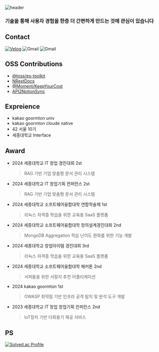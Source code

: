 ![header](https://capsule-render.vercel.app/api?type=Waving&height=200&color=gradient&text=JeongRae)

### 기술을 통해 사용자 경험을 한층 더 간편하게 만드는 것에 관심이 있습니다

## Contact
[![Velog](https://img.shields.io/badge/jrjr519-20C997?style=for-the-badge&logo=velog&logoColor=white)](https://velog.io/@jrjr519/posts)
![Gmail](https://img.shields.io/badge/jr-000000?style=for-the-badge&logo=notion&logoColor=white)
![Gmail](https://img.shields.io/badge/kkwjdfo-EA4335?style=for-the-badge&logo=gmail&logoColor=white)

## OSS Contributions
- [@toss/es-toolkit]([https://github.com/toss/es-toolkit/pull/1066](https://github.com/toss/es-toolkit/pulls?q=+is%3Apr+author%3AJeong-Rae+))
- [NRestDocs](https://github.com/Jeong-Rae/NRestDocs)
- [@Moment/KeepYourCost](https://github.com/KeepYourCost)
- [API2NotionSync](https://github.com/Jeong-Rae/API2NotionSync)

## Expreience
- kakao goormton univ
- kakao goormton cloude native
- 42 서울 10기
- 세종대학교 Interface

## Award
- 2024 세종대학교 IT 창업 경진대회 2st  
  > RAG 기반 기업 맞춤형 문서 관리 시스템

- 2024 세종대학교 IT 창업기획 컨퍼런스 2st  
  > RAG 기반 기업 맞춤형 문서 관리 시스템

- 2024 세종대학교 소프트웨어융합대학 연합학술제 1st  
  > 리눅스 자격증 학습을 위한 교육용 SaaS 플랫폼

- 2024 세종대학교 소프트웨어융합대학 창의설계경진대회 2nd  
  > MongoDB Aggregation 학습 난이도 완화를 위한 기능 개발

- 2024 세종대학교 창업아이템 경진대회 3rd  
  > 리눅스 자격증 학습을 위한 교육용 SaaS 플랫폼

- 2024 세종대학교 소프트웨어융합대학 해커톤 2nd  
  > 서퍼들을 위한 서핑지 추천 어플리케이션

- 2024 kakao goormton 1st  
  > OWASP 취약점 기반 인프라 공격 탐지 및 분석 도구 개발

- 2023 세종대학교 IT 창업 창업기획 컨퍼런스 2nd  
  > IoT장치 기반 다회용기 제공 서비스


## PS

[![Solved.ac Profile](http://mazassumnida.wtf/api/v2/generate_badge?boj=kkwjdfo)](https://solved.ac/kkwjdfo/)
